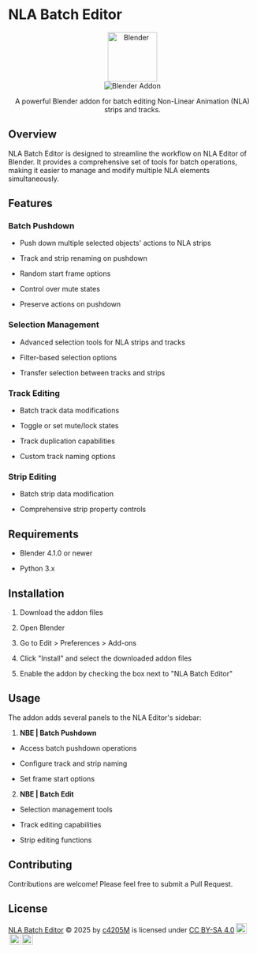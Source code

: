 
# NLA Batch Editor

<div align="center">
  <div>
    <img src="https://www.blender.org/wp-content/uploads/2020/07/blender_logo_no_socket_white.png" height="100" alt="Blender">
  </div>
  <div>
    <img src="https://img.shields.io/badge/Blender-Addon-green" alt="Blender Addon">
  </div>
  <p>A powerful Blender addon for batch editing Non-Linear Animation (NLA) strips and tracks.</p>
</div>

## Overview

  

NLA Batch Editor is designed to streamline the workflow on NLA Editor of Blender. It provides a comprehensive set of tools for batch operations, making it easier to manage and modify multiple NLA elements simultaneously.

  

## Features

  

### Batch Pushdown

- Push down multiple selected objects' actions to NLA strips

- Track and strip renaming on pushdown

- Random start frame options

- Control over mute states

- Preserve actions on pushdown

  

### Selection Management

- Advanced selection tools for NLA strips and tracks

- Filter-based selection options

- Transfer selection between tracks and strips

  

### Track Editing

- Batch track data modifications

- Toggle or set mute/lock states

- Track duplication capabilities

- Custom track naming options

  

### Strip Editing

- Batch strip data modification

- Comprehensive strip property controls

  

## Requirements

  

- Blender 4.1.0 or newer

- Python 3.x

  

## Installation

  

1. Download the addon files

2. Open Blender

3. Go to Edit > Preferences > Add-ons

4. Click "Install" and select the downloaded addon files

5. Enable the addon by checking the box next to "NLA Batch Editor"

  

## Usage

  

The addon adds several panels to the NLA Editor's sidebar:

  

1.  **NBE | Batch Pushdown**

- Access batch pushdown operations

- Configure track and strip naming

- Set frame start options

  

2.  **NBE | Batch Edit**

- Selection management tools

- Track editing capabilities

- Strip editing functions

  

## Contributing

  

Contributions are welcome! Please feel free to submit a Pull Request.

  

## License

  

<a  href="https://github.com/c42m05/NLA-Batch-Editor">NLA Batch Editor</a> © 2025 by <a  href="https://github.com/c42m05/">c4205M</a> is licensed under <a  href="https://creativecommons.org/licenses/by-sa/4.0/">CC BY-SA 4.0</a><img  src="https://mirrors.creativecommons.org/presskit/icons/cc.svg"  style="height:22px;margin-left:3px;vertical-align:text-bottom;"><img  src="https://mirrors.creativecommons.org/presskit/icons/by.svg"  style="height:22px;margin-left:3px;vertical-align:text-bottom;"><img  src="https://mirrors.creativecommons.org/presskit/icons/sa.svg"  style="height:22px;margin-left:3px;vertical-align:text-bottom;">
